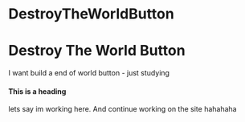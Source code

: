 


# DestroyTheWorldButton
# Destroy The World Button
I want build a end of world button - just studying

#### This is a heading







lets say im working here.
And continue working on the site hahahaha
